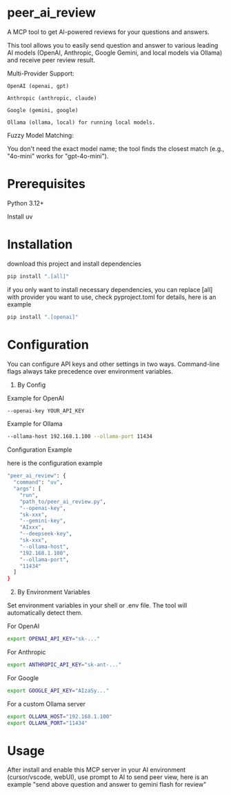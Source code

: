 # peer_ai_review

A MCP tool to get AI-powered reviews for your questions and answers.

This tool allows you to easily send question and answer to various leading AI models (OpenAI, Anthropic, Google Gemini, and local models via Ollama) and receive peer review result.

Multi-Provider Support:

    OpenAI (openai, gpt)

    Anthropic (anthropic, claude)
    
    Google (gemini, google)
    
    Ollama (ollama, local) for running local models.

Fuzzy Model Matching:

You don't need the exact model name; the tool finds the closest match (e.g., "4o-mini" works for "gpt-4o-mini").

# Prerequisites

Python 3.12+

Install uv

# Installation

download this project and install dependencies

```bash
pip install ".[all]"
```

if you only want to install necessary dependencies, you can replace [all] with provider you want to use, check pyproject.toml for details, here is an example

```bash
pip install ".[openai]"
```

# Configuration

You can configure API keys and other settings in two ways. Command-line flags always take precedence over environment variables.

1. By Config

Example for OpenAI

```bash
--openai-key YOUR_API_KEY
```

Example for Ollama

```bash
--ollama-host 192.168.1.100 --ollama-port 11434
```

Configuration Example

here is the configuration example
```bash
"peer_ai_review": {
  "command": "uv",
  "args": [
    "run",
    "path_to/peer_ai_review.py",
    "--openai-key",
    "sk-xxx",
    "--gemini-key",
    "AIxxx",
    "--deepseek-key",
    "sk-xxx",
    "--ollama-host",
    "192.168.1.100",
    "--ollama-port",
    "11434"
  ]
}
```

2. By Environment Variables

Set environment variables in your shell or .env file. The tool will automatically detect them.

For OpenAI

```bash
export OPENAI_API_KEY="sk-..."
```

For Anthropic

```bash
export ANTHROPIC_API_KEY="sk-ant-..."
```

For Google

```bash
export GOOGLE_API_KEY="AIzaSy..."
```

For a custom Ollama server

```bash
export OLLAMA_HOST="192.168.1.100"
export OLLAMA_PORT="11434"
```



# Usage
After install and enable this MCP server in your AI environment (cursor/vscode, webUI), use prompt to AI to send peer view, here is an example "send above question and answer to gemini flash for review"

